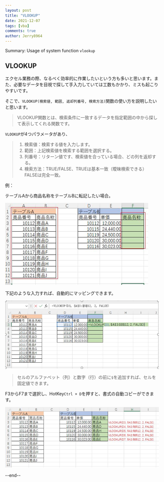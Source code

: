 ```yaml
---
layout: post
title: "VLOOKUP"
date: 2021-12-07
tags: [vba]
comments: true
author: Jerry8964
---
```




Summary: Usage of system function `vlookup`

## VLOOKUP

エクセル業務の際、なるべく効率的に作業したいという方も多いと思います。また、必要なデータを目視で探して手入力していては工数もかかり、ミスも起こりやすいです。

そこで、`VLOOKUP(検索値, 範囲, 返却列番号, 検索方法)`関数の使い方を説明したいと思います。

>  VLOOKUP関数とは、検索条件に一致するデータを指定範囲の中から探して表示してくれる関数です。

`VLOOKUP`が4つパラメータがあり、

> 1. 検索値：検索する値を入力します。
> 2. 範囲：上記検索値を検索する範囲を選択する。
> 3. 列番号：リターン値です、検索値を合っている場合、どの列を返却する。
> 4. 検索方法：TRUE/FALSE、TRUEは基本一致（曖昧検索できる）FALSEは完全一致。



例：

テーブルAから商品名称をテーブルBに転記したい場合。

![](https://raw.githubusercontent.com/jerry8964/jerry8964.github.io/main/images/vlookup-0001.JPG)



下記のような入力すれば、自動的にマッピングできます。

![](https://raw.githubusercontent.com/jerry8964/jerry8964.github.io/main/images/vlookup-00002.JPG)

> セルのアルファベット（列）と数字（行）の前に`$`を追加すれば、セルを固定値できます。

F3からF7まで選択し、HotKey`Ctrl + D`を押すと、書式の自動コピーができます。

![](https://raw.githubusercontent.com/jerry8964/jerry8964.github.io/main/images/vlookup-00003.JPG)





--end--
